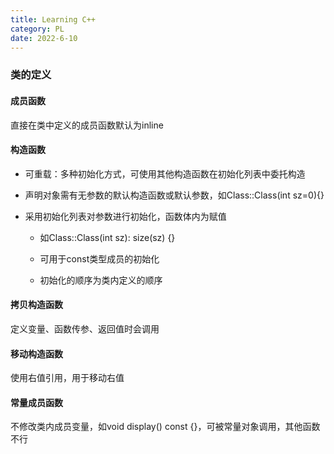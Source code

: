 ```yaml
---
title: Learning C++
category: PL
date: 2022-6-10
---
```




### 类的定义

#### 成员函数

直接在类中定义的成员函数默认为inline



#### 构造函数

- 可重载：多种初始化方式，可使用其他构造函数在初始化列表中委托构造

- 声明对象需有无参数的默认构造函数或默认参数，如Class::Class(int sz=0){}

- 采用初始化列表对参数进行初始化，函数体内为赋值

  - 如Class::Class(int sz): size(sz) {}

  - 可用于const类型成员的初始化

  - 初始化的顺序为类内定义的顺序



#### 拷贝构造函数

定义变量、函数传参、返回值时会调用



#### 移动构造函数

使用右值引用，用于移动右值



#### 常量成员函数

不修改类内成员变量，如void display() const {}，可被常量对象调用，其他函数不行
